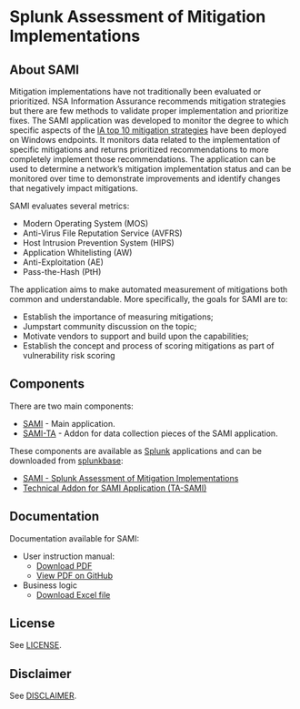 # Splunk Assessment of Mitigation Implementations


## About SAMI

Mitigation implementations have not traditionally been evaluated or prioritized.  NSA Information Assurance recommends mitigation strategies but there are few methods to validate proper implementation and prioritize fixes. The SAMI application was developed to monitor the degree to which specific aspects of the [IA top 10 mitigation strategies](https://www.iad.gov/iad/library/ia-guidance/iads-top-10-information-assurance-mitigation-strategies.cfm) have been deployed on Windows endpoints. It monitors data related to the implementation of specific mitigations and returns prioritized recommendations to more completely implement those recommendations. The application can be used to determine a network’s mitigation implementation status and can be monitored over time to demonstrate improvements and identify changes that negatively impact mitigations.

SAMI evaluates several metrics:
* Modern Operating System (MOS)
* Anti-Virus File Reputation Service (AVFRS)
* Host Intrusion Prevention System (HIPS)
* Application Whitelisting (AW)
* Anti-Exploitation (AE)
* Pass-the-Hash (PtH) 

The application aims to make automated measurement of mitigations both common and understandable. More specifically, the goals for SAMI are to:
* Establish the importance of measuring mitigations;
* Jumpstart community discussion on the topic; 
* Motivate vendors to support and build upon the capabilities;
* Establish the concept and process of scoring mitigations as part of vulnerability risk scoring

## Components

There are two main components:
* [SAMI](./SAMI) - Main application.
* [SAMI-TA](./SAMI-TA) - Addon for data collection pieces of the SAMI application.

These components are available as [Splunk](https://www.splunk.com/) applications and can be downloaded from [splunkbase](https://splunkbase.splunk.com/):
* [SAMI - Splunk Assessment of Mitigation Implementations](https://splunkbase.splunk.com/app/3114/)
* [Technical Addon for SAMI Application (TA-SAMI)](https://splunkbase.splunk.com/app/3115/)

## Documentation

Documentation available for SAMI:
* User instruction manual:
    * [Download PDF](https://github.com/iadgov/Splunk-Assessment-of-Mitigation-Implementations/raw/master/SAMI_User_Instruction_Manual.pdf)
    * [View PDF on GitHub](https://github.com/iadgov/Splunk-Assessment-of-Mitigation-Implementations/blob/master/SAMI_User_Instruction_Manual.pdf)
* Business logic 
    * [Download Excel file](https://github.com/iadgov/Splunk-Assessment-of-Mitigation-Implementations/raw/master/SAMI_Business_Logic_Manual.pdf)

## License
See [LICENSE](./LICENSE.md).

## Disclaimer
See [DISCLAIMER](./DISCLAIMER.md).

